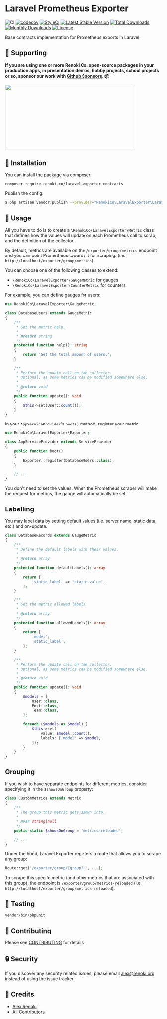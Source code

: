 Laravel Prometheus Exporter
===========================

![CI](https://github.com/renoki-co/laravel-exporter-contracts/workflows/CI/badge.svg?branch=master)
[![codecov](https://codecov.io/gh/renoki-co/laravel-exporter-contracts/branch/master/graph/badge.svg)](https://codecov.io/gh/renoki-co/laravel-exporter-contracts/branch/master)
[![StyleCI](https://github.styleci.io/repos/410802300/shield?branch=master)](https://github.styleci.io/repos/410802300)
[![Latest Stable Version](https://poser.pugx.org/renoki-co/laravel-exporter-contracts/v/stable)](https://packagist.org/packages/renoki-co/laravel-exporter-contracts)
[![Total Downloads](https://poser.pugx.org/renoki-co/laravel-exporter-contracts/downloads)](https://packagist.org/packages/renoki-co/laravel-exporter-contracts)
[![Monthly Downloads](https://poser.pugx.org/renoki-co/laravel-exporter-contracts/d/monthly)](https://packagist.org/packages/renoki-co/laravel-exporter-contracts)
[![License](https://poser.pugx.org/renoki-co/laravel-exporter-contracts/license)](https://packagist.org/packages/renoki-co/laravel-exporter-contracts)

Base contracts implementation for Prometheus exports in Laravel.

## 🤝 Supporting

**If you are using one or more Renoki Co. open-source packages in your production apps, in presentation demos, hobby projects, school projects or so, sponsor our work with [Github Sponsors](https://github.com/sponsors/rennokki). 📦**

[<img src="https://github-content.s3.fr-par.scw.cloud/static/41.jpg" height="210" width="418" />](https://github-content.renoki.org/github-repo/41)

## 🚀 Installation

You can install the package via composer:

```bash
composer require renoki-co/laravel-exporter-contracts
```

Publish the config:

```bash
$ php artisan vendor:publish --provider="RenokiCo\LaravelExporter\LaravelExporterServiceProvider" --tag="config"
```

## 🙌 Usage

All you have to do is to create a `\RenokiCo\LaravelExporter\Metric` class that defines how the values will update on each Prometheus call to scrap, and the definition of the collector.

By default, metrics are available on the `/exporter/group/metrics` endpoint and you can point Prometheus towards it for scraping. (i.e. `http://localhost/exporter/group/metrics`)

You can choose one of the following classes to extend:

- `\RenokiCo\LaravelExporter\GaugeMetric` for gauges
- `\RenokiCo\LaravelExporter\CounterMetric` for counters

For example, you can define gauges for users:

```php
use RenokiCo\LaravelExporter\GaugeMetric;

class DatabaseUsers extends GaugeMetric
{
    /**
     * Get the metric help.
     *
     * @return string
     */
    protected function help(): string
    {
        return 'Get the total amount of users.';
    }

    /**
     * Perform the update call on the collector.
     * Optional, as some metrics can be modified somewhere else.
     *
     * @return void
     */
    public function update(): void
    {
        $this->set(User::count());
    }
}
```

In your `AppServiceProvider`'s `boot()` method, register your metric:

```php
use RenokiCo\LaravelExporter\Exporter;

class AppServiceProvider extends ServiceProvider
{
    public function boot()
    {
        Exporter::register(DatabaseUsers::class);
    }

    // ...
}
```

You don't need to set the values. When the Prometheus scraper will make the request for metrics, the gauge will automatically be set.

## Labelling

You may label data by setting default values (i.e. server name, static data, etc.) and on-update.

```php
class DatabaseRecords extends GaugeMetric
{
    /**
     * Define the default labels with their values.
     *
     * @return array
     */
    protected function defaultLabels(): array
    {
        return [
            'static_label' => 'static-value',
        ];
    }

    /**
     * Get the metric allowed labels.
     *
     * @return array
     */
    protected function allowedLabels(): array
    {
        return [
            'model',
            'static_label',
        ];
    }

    /**
     * Perform the update call on the collector.
     * Optional, as some metrics can be modified somewhere else.
     *
     * @return void
     */
    public function update(): void
    {
        $models = [
            User::class,
            Post::class,
            Team::class,
        ];

        foreach ($models as $model) {
            $this->set(
                value: $model::count(),
                labels: ['model' => $model,
            ]);
        }
    }
}
```

## Grouping

If you wish to have separate endpoints for different metrics, consider specifying it in the `$showsOnGroup` property:

```php
class CustomMetrics extends Metric
{
    /**
     * The group this metric gets shown into.
     *
     * @var string|null
     */
    public static $showsOnGroup = 'metrics-reloaded';

    // ...
}
```

Under the hood, Laravel Exporter registers a route that allows you to scrape any group:

```php
Route::get('/exporter/group/{group?}', ...);
```

To scrape this specifc metric (and other metrics that are associated with this group), the endpoint is `/exporter/group/metrics-reloaded` (i.e. `http://localhost/exporter/group/metrics-reloaded`).

## 🐛 Testing

``` bash
vendor/bin/phpunit
```

## 🤝 Contributing

Please see [CONTRIBUTING](CONTRIBUTING.md) for details.

## 🔒  Security

If you discover any security related issues, please email alex@renoki.org instead of using the issue tracker.

## 🎉 Credits

- [Alex Renoki](https://github.com/rennokki)
- [All Contributors](../../contributors)
